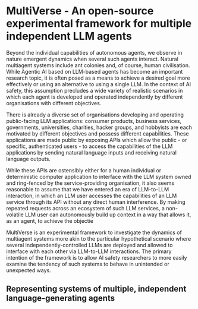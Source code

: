 # MultiVerse - An open-source experimental framework for multiple independent LLM agents

Beyond the individual capabilities of autonomous agents, we observe in nature emergent dynamics when several such agents interact. Natural multiagent systems include ant colonies and, of course, human civilisation. While Agentic AI based on LLM-based agents has become an important research topic, it is often posed as a means to achieve a desired goal more effectively or using an alternative to using a single LLM. In the context of AI safety, this assumption precludes a wide variety of realistic scenarios in which each agent is developed and operated independently by different organisations with different objectives.

There is already a diverse set of organisations developing and operating public-facing LLM applications: consumer products, business services, governments, universities, charities, hacker groups, and hobbyists are each motivated by different objectives and possess different capabilities. These applications are made public by exposing APIs which allow the public - or specific, authenticated users - to access the capabilities of the LLM applications by sending natural language inputs and receiving natural language outputs. 

While these APIs are ostensibly either for a human individual or deterministic computer application to interface with the LLM system owned and ring-fenced by the service-providing organisation, it also seems reasonable to assume that we have entered an era of LLM-to-LLM interaction, in which an LLM user accesses the capabilities of an LLM service through its API without any direct human interference. By making repeated requests across an ecosystem of such LLM services, a non-volatile LLM user can autonomously build up context in a way that allows it, as an agent, to achieve the objectie

MultiVerse is an experimental framework to investigate the dynamics of multiagent systems more akin to the particular hypothetical scenario where several independently-controlled LLMs are deployed and allowed to interface with each other via LLM-to-LLM interactions. The primary intention of the framework is to allow AI safety researchers to more easily examine the tendency of such systems to behave in unintended or unexpected ways. 


## Representing systems of multiple, independent language-generating agents

